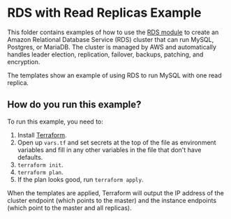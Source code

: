# RDS with Read Replicas Example

This folder contains examples of how to use the [RDS module](/modules/rds) to create an Amazon
Relational Database Service (RDS) cluster that can run MySQL, Postgres, or MariaDB. The cluster is managed by AWS and
automatically handles leader election, replication, failover, backups, patching, and encryption.

The templates show an example of using RDS to run MySQL with one read replica.

## How do you run this example?

To run this example, you need to:

1. Install [Terraform](https://www.terraform.io/).
1. Open up `vars.tf` and set secrets at the top of the file as environment variables and fill in any other variables in
   the file that don't have defaults.
1. `terraform init`.
1. `terraform plan`.
1. If the plan looks good, run `terraform apply`.

When the templates are applied, Terraform will output the IP address of the cluster endpoint (which points to the
master) and the instance endpoints (which point to the master and all replicas).